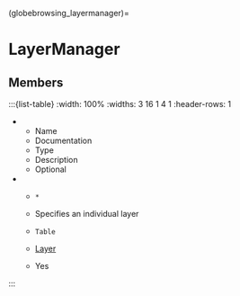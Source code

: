 



(globebrowsing_layermanager)=
# LayerManager




## Members


:::{list-table}
:width: 100%
:widths: 3 16 1 4 1
:header-rows: 1
*   - Name
    - Documentation
    - Type
    - Description
    - Optional

*   - `*`
    - Specifies an individual layer
    - `Table`
    
    - [Layer](#globebrowsing_layer)
    
    - Yes
    
:::








